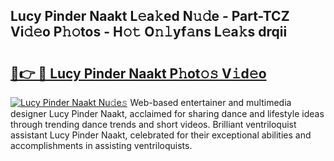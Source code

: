 ## Lucy Pinder Naakt L𝚎a𝚔ed N𝚞𝚍e - Part-TCZ Vi𝚍𝚎o P𝚑𝚘tos - H𝚘𝚝 O𝚗𝚕yf𝚊ns L𝚎a𝚔s drqii

# <h2><a href="http://kf49ui.oniu.top/?m=Lucy+Pinder+Naakt">🔗👉 🔴 Lucy Pinder Naakt P𝚑ot𝚘𝚜 V𝚒d𝚎o</a></h2>

[![Lucy Pinder Naakt Nu𝚍e𝚜](https://i.imgur.com/0qMVB7G.gif)](http://kf49ui.oniu.top/?m=Lucy+Pinder+Naakt)
Web-based entertainer and multimedia designer Lucy Pinder Naakt, acclaimed for sharing dance and lifestyle ideas through trending dance trends and short videos. Brilliant ventriloquist assistant Lucy Pinder Naakt, celebrated for their exceptional abilities and accomplishments in assisting ventriloquists.  

